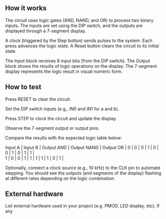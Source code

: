 <!---

This file is used to generate your project datasheet. Please fill in the information below and delete any unused
sections.

You can also include images in this folder and reference them in the markdown. Each image must be less than
512 kb in size, and the combined size of all images must be less than 1 MB.
-->

## How it works

The circuit uses logic gates (AND, NAND, and OR) to process two binary inputs.
The inputs are set using the DIP switch, and the outputs are displayed through a 7-segment display.

A clock (triggered by the Step button) sends pulses to the system. Each press advances the logic state.
A Reset button clears the circuit to its initial state.

The Input block receives 8 input bits (from the DIP switch).
The Output block shows the results of logic operations on the display.
The 7-segment display represents the logic result in visual numeric form.

## How to test


Press RESET to clear the circuit.

Set the DIP switch inputs (e.g., IN0 and IN1 for a and b).

Press STEP to clock the circuit and update the display.

Observe the 7-segment output or output pins.

Compare the results with the expected logic table below:

Input A	| Input B	| Output AND | Output NAND | Output OR |
   0	  |    0	  |     0	     |      1	     |      0    |
   0	  |    1	  |     0	     |      1	     |      1    |   
   1	  |    0	  |     0	     |      1	     |      1    |
   1	  |    1	  |     1	     |      0	     |      1    |


Optionally, connect a clock source (e.g., 10 kHz) to the CLK pin to automate stepping.
You should see the outputs (and segments of the display) flashing at different rates depending on the logic combination.

## External hardware

List external hardware used in your project (e.g. PMOD, LED display, etc), if any

